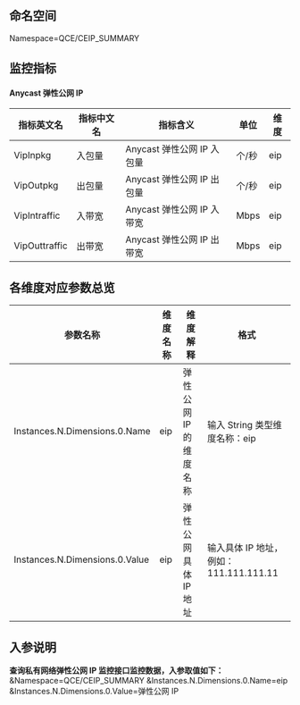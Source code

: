 ## 命名空间

Namespace=QCE/CEIP_SUMMARY

## 监控指标

#### Anycast 弹性公网 IP

| 指标英文名    | 指标中文名 | 指标含义                    | 单位  | 维度 |
| ------------- | ---------- | ----------------------- | ----- | ---- |
| VipInpkg      | 入包量     | Anycast 弹性公网 IP 入包量 | 个/秒 | eip  |
| VipOutpkg     | 出包量     | Anycast 弹性公网 IP 出包量 | 个/秒 | eip  |
| VipIntraffic  | 入带宽     | Anycast 弹性公网 IP 入带宽 | Mbps  | eip  |
| VipOuttraffic | 出带宽     | Anycast 弹性公网 IP 出带宽 | Mbps  | eip  |

## 各维度对应参数总览

| 参数名称                       | 维度名称 | 维度解释               | 格式                                   |
| ------------------------------ | -------- | ---------------------- | -------------------------------------- |
| Instances.N.Dimensions.0.Name  | eip      | 弹性公网 IP 的维度名称 | 输入 String 类型维度名称：eip           |
| Instances.N.Dimensions.0.Value | eip      | 弹性公网具体 IP 地址  | 输入具体 IP 地址，例如：111.111.111.11 |

## 入参说明

**查询私有网络弹性公网 IP 监控接口监控数据，入参取值如下：**
&Namespace=QCE/CEIP_SUMMARY
&Instances.N.Dimensions.0.Name=eip
&Instances.N.Dimensions.0.Value=弹性公网 IP 


